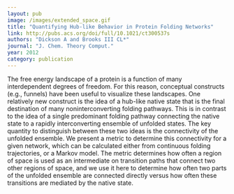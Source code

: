 ```yaml
---
layout: pub
image: /images/extended_space.gif
title: "Quantifying Hub-like Behavior in Protein Folding Networks"
link: http://pubs.acs.org/doi/full/10.1021/ct300537s
authors: "Dickson A and Brooks III CL*"
journal: "J. Chem. Theory Comput."
year: 2012
category: publication
---
```


The free energy landscape of a protein is a function of many interdependent degrees of freedom. For this reason, conceptual constructs (e.g., funnels) have been useful to visualize these landscapes. One relatively new construct is the idea of a hub-like native state that is the final destination of many noninterconverting folding pathways. This is in contrast to the idea of a single predominant folding pathway connecting the native state to a rapidly interconverting ensemble of unfolded states. The key quantity to distinguish between these two ideas is the connectivity of the unfolded ensemble. We present a metric to determine this connectivity for a given network, which can be calculated either from continuous folding trajectories, or a Markov model. The metric determines how often a region of space is used as an intermediate on transition paths that connect two other regions of space, and we use it here to determine how often two parts of the unfolded ensemble are connected directly versus how often these transitions are mediated by the native state.
